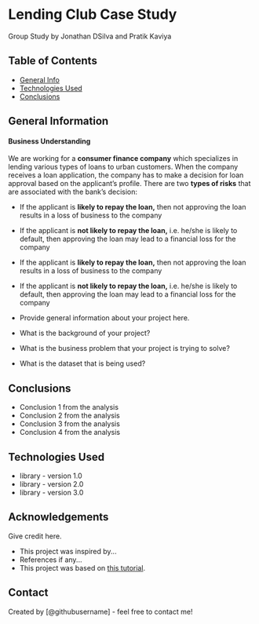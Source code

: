 # Lending Club Case Study
Group Study by Jonathan DSilva and Pratik Kaviya


## Table of Contents
* [General Info](#general-information)
* [Technologies Used](#technologies-used)
* [Conclusions](#conclusions)


## General Information
#### Business Understanding
We are working for a __consumer finance company__ which specializes in lending various types of loans to urban customers. When the company receives a loan application, the company has to make a decision for loan approval based on the applicant’s profile.
There are two __types of risks__ that are associated with the bank’s decision:
-  If the applicant is __likely to repay the loan,__ then not approving the loan results in a loss of business to the company
-  If the applicant is __not likely to repay the loan,__ i.e. he/she is likely to default, then approving the loan may lead to a financial loss for the company

-  If the applicant is __likely to repay the loan,__ then not approving the loan results in a loss of business to the company
-  If the applicant is __not likely to repay the loan,__ i.e. he/she is likely to default, then approving the loan may lead to a financial loss for the company
- Provide general information about your project here.
- What is the background of your project?
- What is the business problem that your project is trying to solve?
- What is the dataset that is being used?

<!-- You don't have to answer all the questions - just the ones relevant to your project. -->

## Conclusions
- Conclusion 1 from the analysis
- Conclusion 2 from the analysis
- Conclusion 3 from the analysis
- Conclusion 4 from the analysis

<!-- You don't have to answer all the questions - just the ones relevant to your project. -->


## Technologies Used
- library - version 1.0
- library - version 2.0
- library - version 3.0

<!-- As the libraries versions keep on changing, it is recommended to mention the version of library used in this project -->

## Acknowledgements
Give credit here.
- This project was inspired by...
- References if any...
- This project was based on [this tutorial](https://www.example.com).


## Contact
Created by [@githubusername] - feel free to contact me!

